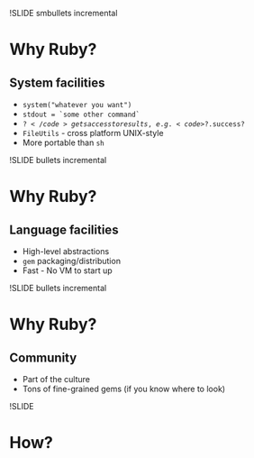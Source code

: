 !SLIDE smbullets incremental
# Why Ruby? #
## System facilities
* <code>system("whatever you want")</code>
* <code>stdout = \`some other command\`</code>
* <code>$?</code> gets access to results, e.g. <code>$?.success?</code>
* <code>FileUtils</code> - cross platform UNIX-style
* More portable than <code>sh</code>

!SLIDE bullets incremental
# Why Ruby? #
## Language facilities
* High-level abstractions
* <code>gem</code> packaging/distribution
* Fast - No VM to start up

!SLIDE bullets incremental
# Why Ruby? #
## Community
* Part of the culture
* Tons of fine-grained gems (if you know where to look)

!SLIDE
# How? #

